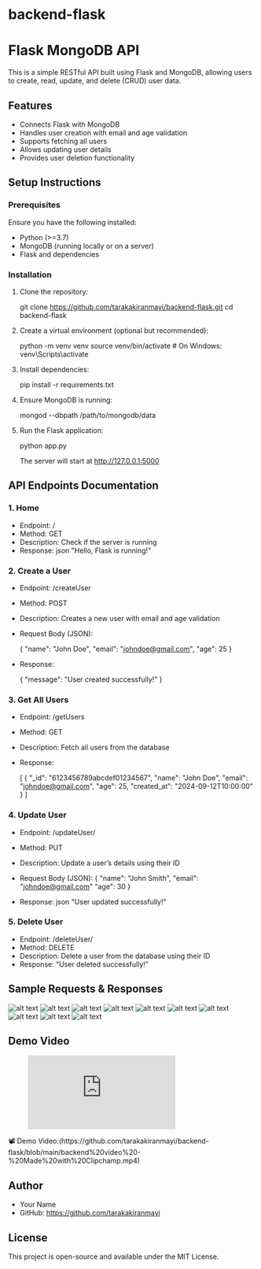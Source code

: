 # backend-flask
# Flask MongoDB API

This is a simple RESTful API built using Flask and MongoDB, allowing users to create, read, update, and delete (CRUD) user data.

## Features
- Connects Flask with MongoDB
- Handles user creation with email and age validation
- Supports fetching all users
- Allows updating user details
- Provides user deletion functionality

## Setup Instructions

### Prerequisites
Ensure you have the following installed:
- Python (>=3.7)
- MongoDB (running locally or on a server)
- Flask and dependencies

### Installation
1. Clone the repository:
   
   git clone https://github.com/tarakakiranmayi/backend-flask.git
   cd backend-flask
   

2. Create a virtual environment (optional but recommended):
   
   python -m venv venv
   source venv/bin/activate  # On Windows: venv\Scripts\activate
   

3. Install dependencies:
   
   pip install -r requirements.txt
   

4. Ensure MongoDB is running:
   
   mongod --dbpath /path/to/mongodb/data
   

5. Run the Flask application:
   
   python app.py
   
   The server will start at http://127.0.0.1:5000



## API Endpoints Documentation

### 1. Home
- Endpoint: /
- Method: GET
- Description: Check if the server is running
- Response:
  json
  "Hello, Flask is running!"
  

### 2. Create a User
- Endpoint: /createUser
- Method: POST
- Description: Creates a new user with email and age validation
- Request Body (JSON):
  
  {
    "name": "John Doe",
    "email": "johndoe@gmail.com",
    "age": 25
  }
  
- Response:

  { "message": "User created successfully!" }
  

### 3. Get All Users
- Endpoint: /getUsers
- Method: GET
- Description: Fetch all users from the database
- Response:

  [
    {
      "_id": "6123456789abcdef01234567",
      "name": "John Doe",
      "email": "johndoe@gmail.com",
      "age": 25,
      "created_at": "2024-09-12T10:00:00"
    }
  ]
  

### 4. Update User
- Endpoint: /updateUser/<id>
- Method: PUT
- Description: Update a user’s details using their ID
- Request Body (JSON):
  {
    "name": "John Smith",
     "email":  "johndoe@gmail.com"
    "age": 30
  }
  
- Response:
  json
  "User updated successfully!"
  

### 5. Delete User
- Endpoint: /deleteUser/<id>
- Method: DELETE
- Description: Delete a user from the database using their ID
- Response:
  "User deleted successfully!"
  
## Sample Requests & Responses


![alt text](https://github.com/tarakakiranmayi/backend-flask/blob/main/image-1.png)
![alt text](image-1.png)
![alt text](image-2.png)
![alt text](image-3.png)
![alt text](image-4.png)
![alt text](image-5.png)
![alt text](image-6.png)
![alt text](image-7.png)
![alt text](image-8.png)
![alt text](image-9.png)
## Demo Video
<figure class="video_container">
  <iframe src="https://github.com/tarakakiranmayi/backend-flask/blob/main/backend%20video%20-%20Made%20with%20Clipchamp.mp4" frameborder="0" allowfullscreen="true"> 
</iframe>
</figure>
📽️ Demo Video:(https://github.com/tarakakiranmayi/backend-flask/blob/main/backend%20video%20-%20Made%20with%20Clipchamp.mp4)




## Author
- Your Name
- GitHub: https://github.com/tarakakiranmayi

## License
This project is open-source and available under the MIT License.

